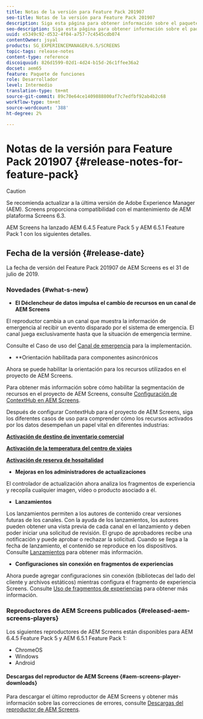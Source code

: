 ```yaml
---
title: Notas de la versión para Feature Pack 201907
seo-title: Notas de la versión para Feature Pack 201907
description: Siga esta página para obtener información sobre el paquete de funciones 201907 de AEM Screens, publicado el 31 de julio de 2019.
seo-description: Siga esta página para obtener información sobre el paquete de funciones 201907 de AEM Screens, publicado el 31 de julio de 2019.
uuid: e5349c92-d532-4f04-a757-7c4545cdb074
contentOwner: jsyal
products: SG_EXPERIENCEMANAGER/6.5/SCREENS
topic-tags: release-notes
content-type: reference
discoiquuid: 826d1599-02d1-4d24-b15d-26c1ffee36a2
docset: aem65
feature: Paquete de funciones
role: Desarrollador
level: Intermedio
translation-type: tm+mt
source-git-commit: 89c70e64ce1409888800af7c7edfbf92ab4b2c68
workflow-type: tm+mt
source-wordcount: '388'
ht-degree: 2%

---
```



# Notas de la versión para Feature Pack 201907 {#release-notes-for-feature-pack}

>[!CAUTION]
>
>Se recomienda actualizar a la última versión de Adobe Experience Manager (AEM). Screens proporciona compatibilidad con el mantenimiento de AEM plataforma Screens 6.3.

AEM Screens ha lanzado AEM 6.4.5 Feature Pack 5 y AEM 6.5.1 Feature Pack 1 con los siguientes detalles.

## Fecha de la versión {#release-date}

La fecha de versión del Feature Pack 201907 de AEM Screens es el 31 de julio de 2019.

### Novedades {#what-s-new}

* **El Déclencheur de datos impulsa el cambio de recursos en un canal de AEM Screens**

El reproductor cambia a un canal que muestra la información de emergencia al recibir un evento disparado por el sistema de emergencia. El canal juega exclusivamente hasta que la situación de emergencia termine.

Consulte el Caso de uso del [Canal de emergencia](emergency-channel.md) para la implementación.

* **Orientación habilitada para componentes asincrónicos

Ahora se puede habilitar la orientación para los recursos utilizados en el proyecto de AEM Screens.

Para obtener más información sobre cómo habilitar la segmentación de recursos en el proyecto de AEM Screens, consulte [Configuración de ContextHub en AEM Screens](configuring-context-hub.md).

Después de configurar ContextHub para el proyecto de AEM Screens, siga los diferentes casos de uso para comprender cómo los recursos activados por los datos desempeñan un papel vital en diferentes industrias:

**[Activación de destino de inventario comercial](retail-inventory-activation.md)**

**[Activación de la temperatura del centro de viajes](local-temperature-activation.md)**

**[Activación de reserva de hospitalidad](hospitality-reservation-activation.md)**

* **Mejoras en los administradores de actualizaciones**

El controlador de actualización ahora analiza los fragmentos de experiencia y recopila cualquier imagen, vídeo o producto asociado a él.

* **Lanzamientos**

Los lanzamientos permiten a los autores de contenido crear versiones futuras de los canales. Con la ayuda de los lanzamientos, los autores pueden obtener una vista previa de cada canal en el lanzamiento y deben poder iniciar una solicitud de revisión. El grupo de aprobadores recibe una notificación y puede aprobar o rechazar la solicitud. Cuando se llega a la fecha de lanzamiento, el contenido se reproduce en los dispositivos.
Consulte [Lanzamientos](launches.md) para obtener más información.

* **Configuraciones sin conexión en fragmentos de experiencias**

Ahora puede agregar configuraciones sin conexión (bibliotecas del lado del cliente y archivos estáticos) mientras configura el fragmento de experiencia Screens. Consulte [Uso de fragmentos de experiencias](experience-fragments-in-screens.md) para obtener más información.

### Reproductores de AEM Screens publicados {#released-aem-screens-players}

Los siguientes reproductores de AEM Screens están disponibles para AEM 6.4.5 Feature Pack 5 y AEM 6.5.1 Feature Pack 1:

* ChromeOS
* Windows
* Android

#### Descargas del reproductor de AEM Screens {#aem-screens-player-downloads}

Para descargar el último reproductor de AEM Screens y obtener más información sobre las correcciones de errores, consulte [Descargas del reproductor de AEM Screens](https://download.macromedia.com/screens/).

